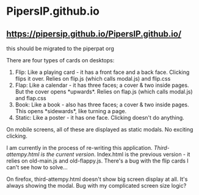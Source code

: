 # PipersIP.github.io

## https://pipersip.github.io/PipersIP.github.io/ 


this should be migrated to the piperpat org


There are four types of cards on desktops:

<ol>
<li> Flip: Like a playing card - it has a front face and a back face. Clicking flips it over. Relies on flip.js (which calls modal.js) and flip.css </li>

<li>Flap: Like a calendar - it has three faces; a cover & two inside pages. But the cover opens *upwards*. Relies on flap.js (which calls modal.js) and flap.css  </li>

<li>Book: Like a book - also has three faces; a cover & two inside pages. This opens *sidewards*, like turning a page.</li>

<li>Static: Like a poster - it has one face. Clicking doesn't do anything.</li>
</ol>

On mobile screens, all of these are displayed as static modals. No exciting clicking. 

I am currently in the process of re-writing this application. *Third-attempy.html is the current version*. Index.html is the previous version - it relies on old-main.js and old-flappy.js. There's a bug with the flip cards I can't see how to solve...

On firefox, third-attempy.html doesn't show big screen display at all. It's always showing the modal. Bug with my complicated screen size logic?